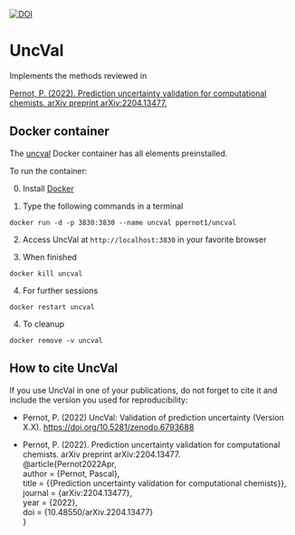 [![DOI](https://zenodo.org/badge/506150404.svg)](https://zenodo.org/badge/latestdoi/506150404)


# UncVal
Implements the methods reviewed in

[Pernot, P. (2022). Prediction uncertainty validation for computational chemists. 
arXiv preprint arXiv:2204.13477.](https://arxiv.org/abs/2204.13477)

## Docker container

The [uncval](https://hub.docker.com/repository/docker/ppernot1/uncval)
Docker container has all elements preinstalled.

To run the container:

0. Install [Docker](https://www.docker.com/products/docker-desktop)

1. Type the following commands in a terminal
```
docker run -d -p 3830:3830 --name uncval ppernot1/uncval
```      

2. Access UncVal at `http://localhost:3830` in your favorite browser

3. When finished
```
docker kill uncval
```

4. For further sessions
```
docker restart uncval
```

4. To cleanup
```
docker remove -v uncval
```

## How to cite UncVal

If you use UncVal in one of your publications, do not forget to cite it 
and include the version you used for reproducibility:

* Pernot, P. (2022) UncVal: Validation of prediction uncertainty (Version X.X). 
https://doi.org/10.5281/zenodo.6793688 

* Pernot, P. (2022). Prediction uncertainty validation for computational chemists. 
arXiv preprint arXiv:2204.13477.    
@article{Pernot2022Apr,    
	author = {Pernot, Pascal},     
	title = {{Prediction uncertainty validation for computational chemists}},     
	journal = {arXiv:2204.13477},    
	year = {2022},    
	doi = {10.48550/arXiv.2204.13477}    
}
